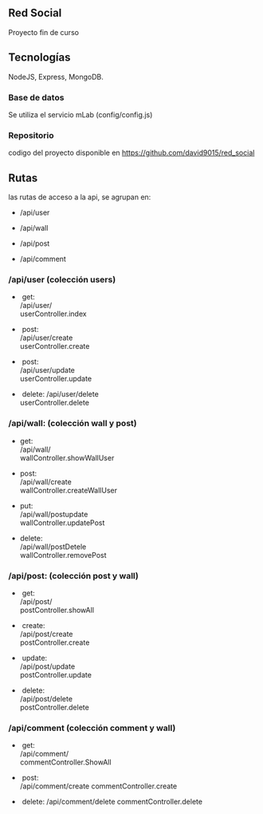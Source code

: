 ## Red Social

Proyecto fin de curso

## Tecnologías

NodeJS, Express, MongoDB.

### Base de datos 
Se utiliza el servicio mLab (config/config.js)

### Repositorio
codigo del proyecto disponible en https://github.com/david9015/red_social 

## Rutas

las rutas de acceso a la api, se agrupan en:

- /api/user

- /api/wall

- /api/post

- /api/comment


### /api/user (colección users)

- ​	get:		
    /api/user/	 		
    userController.index

- ​	post:	
    /api/user/create		
    userController.create

- ​	post:	
    /api/user/update		
    userController.update

- ​	delete:	
    /api/user/delete		
    userController.delete


### /api/wall: (colección wall y post)

- get: 	
    /api/wall/  			
    wallController.showWallUser

- post: 	
    /api/wall/create 		
    wallController.createWallUser

- put:		
    /api/wall/postupdate	 
    wallController.updatePost

- delete:	
    /api/wall/postDetele	
    wallController.removePost	


### /api/post: (colección post y wall)

- ​	get:		
/api/post/			
postController.showAll 

- ​	create:  	
    /api/post/create		
    postController.create

- ​	update: 	
    /api/post/update		
    postController.update

- ​	delete: 	
    /api/post/delete		
    postController.delete

### /api/comment (colección comment y wall)

- ​	get:		
    /api/comment/	 	
    commentController.ShowAll

- ​	post:	
    /api/comment/create	
    commentController.create

- ​	delete:	
    /api/comment/delete	
    commentController.delete